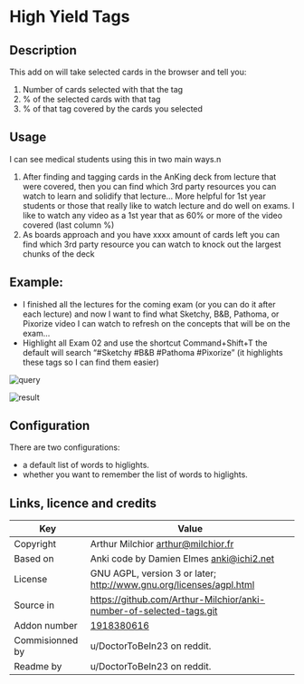 # High Yield Tags

## Description

This add on will take selected cards in the browser and tell you:
1. Number of cards selected with that the tag
2. % of the selected cards with that tag
3. % of that tag covered by the cards you selected

## Usage
I can see medical students using this in two main ways.n
1. After finding and tagging cards in the AnKing deck from lecture that were covered, then you can find which 3rd party resources you can watch to learn and solidify that lecture… More helpful for 1st year students or those that really like to watch lecture and do well on exams. I like to watch any video as a 1st year that as 60% or more of the video covered (last column %)
2. As boards approach and you have xxxx amount of cards left you can find which 3rd party resource you can watch to knock out the largest chunks of the deck

## Example:
* I finished all the lectures for the coming exam (or you can do it after each lecture) and now I want to find what Sketchy, B&B, Pathoma, or Pixorize video I can watch to refresh on the concepts that will be on the exam… 
* Highlight all Exam 02 and use the shortcut Command+Shift+T the
  default will search “#Sketchy #B&B #Pathoma #Pixorize” (it
  highlights these tags so I can find them easier)

![query](img1.tif)

![result](img2.png)



## Configuration
There are two configurations: 
* a default list of words to higlights. 
* whether you want to remember the list of words to higlights.

## Links, licence and credits

Key         |Value
------------|-------------------------------------------------------------------
Copyright   | Arthur Milchior <arthur@milchior.fr>
Based on    | Anki code by Damien Elmes <anki@ichi2.net>
License     | GNU AGPL, version 3 or later; http://www.gnu.org/licenses/agpl.html
Source in   | https://github.com/Arthur-Milchior/anki-number-of-selected-tags.git
Addon number| [1918380616](https://ankiweb.net/shared/info/1918380616)
Commisionned by | u/DoctorToBeIn23 on reddit.
Readme by | u/DoctorToBeIn23 on reddit.
